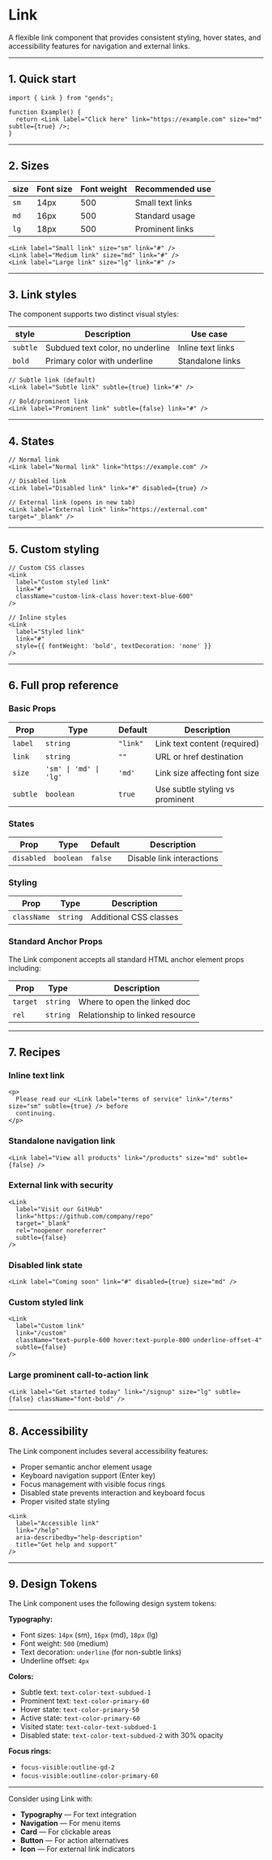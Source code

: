 # Link

A flexible link component that provides consistent styling, hover states, and accessibility features for navigation and external links.

---

## 1. Quick start

```tsx
import { Link } from "gends";

function Example() {
  return <Link label="Click here" link="https://example.com" size="md" subtle={true} />;
}
```

---

## 2. Sizes

| size | Font size | Font weight | Recommended use  |
| ---- | --------- | ----------- | ---------------- |
| `sm` | 14px      | 500         | Small text links |
| `md` | 16px      | 500         | Standard usage   |
| `lg` | 18px      | 500         | Prominent links  |

```tsx
<Link label="Small link" size="sm" link="#" />
<Link label="Medium link" size="md" link="#" />
<Link label="Large link" size="lg" link="#" />
```

---

## 3. Link styles

The component supports two distinct visual styles:

| style    | Description                      | Use case          |
| -------- | -------------------------------- | ----------------- |
| `subtle` | Subdued text color, no underline | Inline text links |
| `bold`   | Primary color with underline     | Standalone links  |

```tsx
// Subtle link (default)
<Link label="Subtle link" subtle={true} link="#" />

// Bold/prominent link
<Link label="Prominent link" subtle={false} link="#" />
```

---

## 4. States

```tsx
// Normal link
<Link label="Normal link" link="https://example.com" />

// Disabled link
<Link label="Disabled link" link="#" disabled={true} />

// External link (opens in new tab)
<Link label="External link" link="https://external.com" target="_blank" />
```

---

## 5. Custom styling

```tsx
// Custom CSS classes
<Link
  label="Custom styled link"
  link="#"
  className="custom-link-class hover:text-blue-600"
/>

// Inline styles
<Link
  label="Styled link"
  link="#"
  style={{ fontWeight: 'bold', textDecoration: 'none' }}
/>
```

---

## 6. Full prop reference

### Basic Props

| Prop     | Type                   | Default  | Description                     |
| -------- | ---------------------- | -------- | ------------------------------- |
| `label`  | `string`               | `"link"` | Link text content (required)    |
| `link`   | `string`               | `""`     | URL or href destination         |
| `size`   | `'sm' \| 'md' \| 'lg'` | `'md'`   | Link size affecting font size   |
| `subtle` | `boolean`              | `true`   | Use subtle styling vs prominent |

### States

| Prop       | Type      | Default | Description               |
| ---------- | --------- | ------- | ------------------------- |
| `disabled` | `boolean` | `false` | Disable link interactions |

### Styling

| Prop        | Type     | Description            |
| ----------- | -------- | ---------------------- |
| `className` | `string` | Additional CSS classes |

### Standard Anchor Props

The Link component accepts all standard HTML anchor element props including:

| Prop     | Type     | Description                     |
| -------- | -------- | ------------------------------- |
| `target` | `string` | Where to open the linked doc    |
| `rel`    | `string` | Relationship to linked resource |

---

## 7. Recipes

### Inline text link

```tsx
<p>
  Please read our <Link label="terms of service" link="/terms" size="sm" subtle={true} /> before
  continuing.
</p>
```

### Standalone navigation link

```tsx
<Link label="View all products" link="/products" size="md" subtle={false} />
```

### External link with security

```tsx
<Link
  label="Visit our GitHub"
  link="https://github.com/company/repo"
  target="_blank"
  rel="noopener noreferrer"
  subtle={false}
/>
```

### Disabled link state

```tsx
<Link label="Coming soon" link="#" disabled={true} size="md" />
```

### Custom styled link

```tsx
<Link
  label="Custom link"
  link="/custom"
  className="text-purple-600 hover:text-purple-800 underline-offset-4"
  subtle={false}
/>
```

### Large prominent call-to-action link

```tsx
<Link label="Get started today" link="/signup" size="lg" subtle={false} className="font-bold" />
```

---

## 8. Accessibility

The Link component includes several accessibility features:

- Proper semantic anchor element usage
- Keyboard navigation support (Enter key)
- Focus management with visible focus rings
- Disabled state prevents interaction and keyboard focus
- Proper visited state styling

```tsx
<Link
  label="Accessible link"
  link="/help"
  aria-describedby="help-description"
  title="Get help and support"
/>
```

---

## 9. Design Tokens

The Link component uses the following design system tokens:

**Typography:**

- Font sizes: `14px` (sm), `16px` (md), `18px` (lg)
- Font weight: `500` (medium)
- Text decoration: `underline` (for non-subtle links)
- Underline offset: `4px`

**Colors:**

- Subtle text: `text-color-text-subdued-1`
- Prominent text: `text-color-primary-60`
- Hover state: `text-color-primary-50`
- Active state: `text-color-primary-60`
- Visited state: `text-color-text-subdued-1`
- Disabled state: `text-color-text-subdued-2` with 30% opacity

**Focus rings:**

- `focus-visible:outline-gd-2`
- `focus-visible:outline-color-primary-60`

---

Consider using Link with:

- **Typography** — For text integration
- **Navigation** — For menu items
- **Card** — For clickable areas
- **Button** — For action alternatives
- **Icon** — For external link indicators
